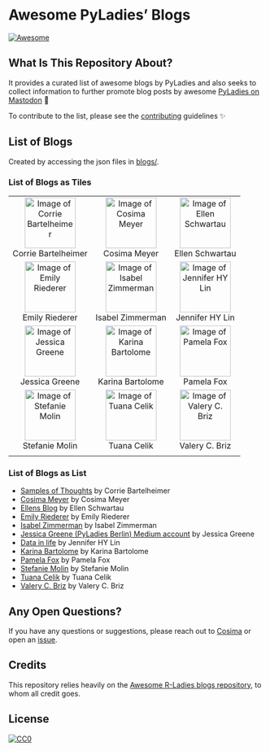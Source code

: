 
<!-- README.md is generated from README.Rmd. Please edit that file -->

# Awesome PyLadies’ Blogs

<!-- badges: start -->

[![Awesome](https://awesome.re/badge.svg)](https://awesome.re)
<!-- badges: end -->

## What Is This Repository About?

It provides a curated list of awesome blogs by PyLadies and also seeks
to collect information to further promote blog posts by awesome
[PyLadies on Mastodon](https://botsin.space/@pyladies_bot) 🤖

To contribute to the list, please see the
[contributing](CONTRIBUTING.md) guidelines ✨

## List of Blogs

Created by accessing the json files in [blogs/](blogs/).

### List of Blogs as Tiles

|                                                                                                                                                                                                                                             |                                                                                                                                                                                                                                                           |                                                                                                                                                                                                                                                                  |
|:-------------------------------------------------------------------------------------------------------------------------------------------------------------------------------------------------------------------------------------------:|:---------------------------------------------------------------------------------------------------------------------------------------------------------------------------------------------------------------------------------------------------------:|:----------------------------------------------------------------------------------------------------------------------------------------------------------------------------------------------------------------------------------------------------------------:|
| <a href="https://www.samples-of-thoughts.com"><img width="100" alt="Image of Corrie Bartelheimer" src="https://www.samples-of-thoughts.com/about/_index_files/circle-cropped.png"><br></a><span class="caption">Corrie Bartelheimer</span>  |                                  <a href="https://cosimameyer.com/"><img width="100" alt="Image of Cosima Meyer" src="https://cosimameyer.com/images/hero/avatar.jpg"><br></a><span class="caption">Cosima Meyer</span>                                   |        <a href="https://ellenschwartau.com"><img width="100" alt="Image of Ellen Schwartau" src="https://ellenschwartau.files.wordpress.com/2021/09/3dcb1d37-6c2d-41ea-88c1-5dd8f31765e5.jpg?w=540"><br></a><span class="caption">Ellen Schwartau</span>         |
| <a href="https://emilyriederer.com"><img width="100" alt="Image of Emily Riederer" src="https://github.com/emilyriederer/website/blob/master/content/authors/admin/avatar.jpg?raw=true"><br></a><span class="caption">Emily Riederer</span> |                              <a href="https://isabelizimm.github.io/"><img width="100" alt="Image of Isabel Zimmerman" src="https://isabelizimm.github.io/profile.jpg"><br></a><span class="caption">Isabel Zimmerman</span>                              |                 <a href="https://jhylin.github.io/Data_in_life_blog/"><img width="100" alt="Image of Jennifer HY Lin" src="https://jhylin.github.io/Data_in_life_blog/profile%20avatar.jpg"><br></a><span class="caption">Jennifer HY Lin</span>                 |
|      <a href="https://medium.com/@jessica0greene"><img width="100" alt="Image of Jessica Greene" src="https://miro.medium.com/v2/resize:fill:96:96/1*vp3dQ60qsoukSFGws6dNlg.jpeg"><br></a><span class="caption">Jessica Greene</span>       | <a href="https://karbartolome-blog.netlify.app"><img width="100" alt="Image of Karina Bartolome" src="https://raw.githubusercontent.com/RLadies-BA/RLadies-BA/main/content/authors/kari/avatar.jpg"><br></a><span class="caption">Karina Bartolome</span> |                       <a href="http://blog.pamelafox.org/"><img width="100" alt="Image of Pamela Fox" src="https://developer.microsoft.com/en-us/advocates/media/profiles/pamela-fox.png"><br></a><span class="caption">Pamela Fox</span>                        |
|                  <a href="https://medium.com/@stefaniemolin"><img width="100" alt="Image of Stefanie Molin" src="https://avatars.githubusercontent.com/u/24376333?v=4"><br></a><span class="caption">Stefanie Molin</span>                  |                          <a href="https://medium.com/@tuanacelik"><img width="100" alt="Image of Tuana Celik" src="https://haystack.deepset.ai/images/authors/tuana-celik.jpg"><br></a><span class="caption">Tuana Celik</span>                           | <a href="https://dev.to/valerybriz"><img width="100" alt="Image of Valery C. Briz" src="https://dev-to-uploads.s3.amazonaws.com/uploads/user/profile_image/213848/84c58823-8f3e-4848-8091-c04ac5c81d79.jpeg"><br></a><span class="caption">Valery C. Briz</span> |
|                                                                                                                                                                                                                                             |                                                                                                                                                                                                                                                           |                                                                                                                                                                                                                                                                  |

### List of Blogs as List

- [Samples of Thoughts](https://www.samples-of-thoughts.com) by Corrie
  Bartelheimer
- [Cosima Meyer](https://cosimameyer.com/) by Cosima Meyer
- [Ellens Blog](https://ellenschwartau.com) by Ellen Schwartau
- [Emily Riederer](https://emilyriederer.com) by Emily Riederer
- [Isabel Zimmerman](https://isabelizimm.github.io/) by Isabel Zimmerman
- [Jessica Greene (PyLadies Berlin) Medium
  account](https://medium.com/@jessica0greene) by Jessica Greene
- [Data in life](https://jhylin.github.io/Data_in_life_blog/) by
  Jennifer HY Lin
- [Karina Bartolome](https://karbartolome-blog.netlify.app) by Karina
  Bartolome
- [Pamela Fox](http://blog.pamelafox.org/) by Pamela Fox
- [Stefanie Molin](https://medium.com/@stefaniemolin) by Stefanie Molin
- [Tuana Celik](https://medium.com/@tuanacelik) by Tuana Celik
- [Valery C. Briz](https://dev.to/valerybriz) by Valery C. Briz

## Any Open Questions?

If you have any questions or suggestions, please reach out to
[Cosima](https://linktr.ee/cosima_meyer) or open an
[issue](https://github.com/cosimameyer/awesome-pyladies-blogs/issues/new/choose).

## Credits

This repository relies heavily on the [Awesome R-Ladies blogs
repository](https://github.com/rladies/awesome-rladies-blogs), to whom
all credit goes.

## License

[![CC0](https://upload.wikimedia.org/wikipedia/commons/6/69/CC0_button.svg)](https://creativecommons.org/publicdomain/zero/1.0/)
